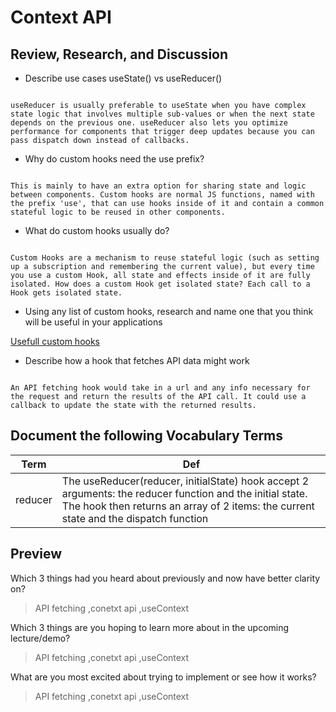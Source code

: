 # Context API


## Review, Research, and Discussion

- Describe use cases useState() vs useReducer()

```

useReducer is usually preferable to useState when you have complex state logic that involves multiple sub-values or when the next state depends on the previous one. useReducer also lets you optimize performance for components that trigger deep updates because you can pass dispatch down instead of callbacks.

```

- Why do custom hooks need the use prefix?

```

This is mainly to have an extra option for sharing state and logic between components. Custom hooks are normal JS functions, named with the prefix 'use', that can use hooks inside of it and contain a common stateful logic to be reused in other components.

```

- What do custom hooks usually do?

```

Custom Hooks are a mechanism to reuse stateful logic (such as setting up a subscription and remembering the current value), but every time you use a custom Hook, all state and effects inside of it are fully isolated. How does a custom Hook get isolated state? Each call to a Hook gets isolated state.

```

- Using any list of custom hooks, research and name one that you think will be useful in your applications

[Usefull custom hooks](https://blog.bitsrc.io/11-useful-custom-react-hooks-for-your-next-app-c66307cf0f0c)

- Describe how a hook that fetches API data might work

```

An API fetching hook would take in a url and any info necessary for the request and return the results of the API call. It could use a callback to update the state with the returned results.

```


## Document the following Vocabulary Terms


**Term** | **Def**
------------ | -------------
 reducer | The useReducer(reducer, initialState) hook accept 2 arguments: the reducer function and the initial state. The hook then returns an array of 2 items: the current state and the dispatch function




## Preview

Which 3 things had you heard about previously and now have better clarity on?
> API fetching ,conetxt api  ,useContext

Which 3 things are you hoping to learn more about in the upcoming lecture/demo?
> API fetching ,conetxt api  ,useContext

What are you most excited about trying to implement or see how it works?
>  API fetching ,conetxt api  ,useContext



